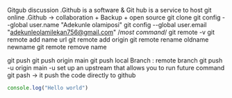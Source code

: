 Gitgub discussion
.Github is a software & Git hub is a service to host git online 
.Github -> collaboration + Backup + open source
git clone <URL>
git config --global user.name "Adekunle olamiposi"
git config --global user.email "adekunleolamilekan756@gmail.com" 
/*most command*/
git remote -v
git remote add name url
git remote add origin
git remote rename oldname newname
git remote remove name

git push <remote> <branch>
git push origin main
git push <remote> local Branch : remote branch
git push -u origin main
-u set up an upstream that allows you to run future command
git pash  -> it push the code directly to github

```javascript
console.log("Hello world")

